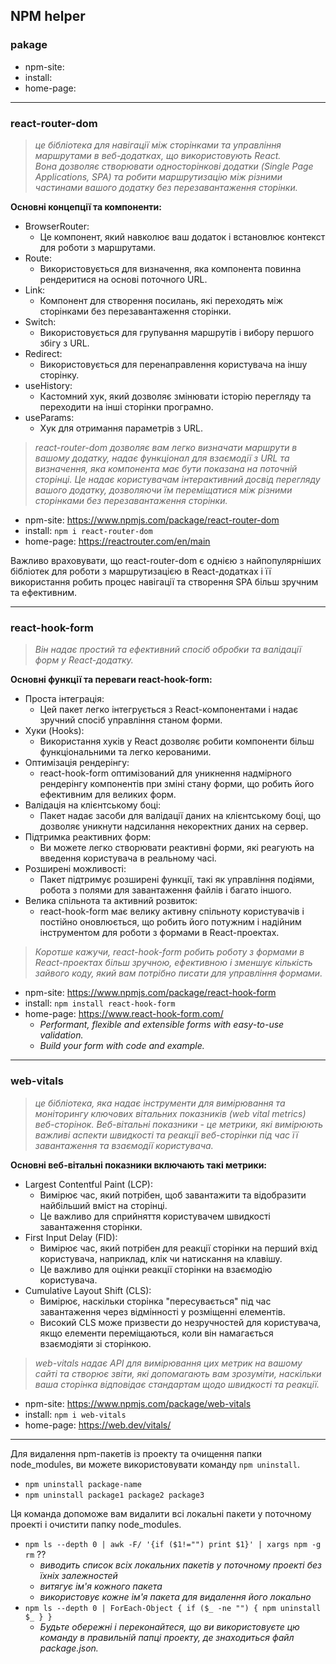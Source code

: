 ## NPM helper


### pakage



* npm-site: 
* install: 
* home-page: 


- - -

### react-router-dom
> _це бібліотека для навігації між сторінками та управління маршрутами в веб-додатках, що використовують React._\
> _Вона дозволяє створювати односторінкові додатки (Single Page Applications, SPA) та робити маршрутизацію між різними частинами вашого додатку без перезавантаження сторінки._

**Основні концепції та компоненти:**

+ BrowserRouter:
  - Це компонент, який навколює ваш додаток і встановлює контекст для роботи з маршрутами.
+ Route:
  - Використовується для визначення, яка компонента повинна рендеритися на основі поточного URL.
+ Link:
  - Компонент для створення посилань, які переходять між сторінками без перезавантаження сторінки.
+ Switch:
  - Використовується для групування маршрутів і вибору першого збігу з URL.
+ Redirect:
  - Використовується для перенаправлення користувача на іншу сторінку.
+ useHistory:
  - Кастомний хук, який дозволяє змінювати історію перегляду та переходити на інші сторінки програмно.
+ useParams:
  - Хук для отримання параметрів з URL.

> _react-router-dom дозволяє вам легко визначати маршрути в вашому додатку, надає функціонал для взаємодії з URL та визначення, яка компонента має бути показана на поточній сторінці. Це надає користувачам інтерактивний досвід перегляду вашого додатку, дозволяючи їм переміщатися між різними сторінками без перезавантаження сторінки._

* npm-site: https://www.npmjs.com/package/react-router-dom
* install: `npm i react-router-dom`
* home-page: https://reactrouter.com/en/main

Важливо враховувати, що react-router-dom є однією з найпопулярніших бібліотек для роботи з маршрутизацією в React-додатках і її використання робить процес навігації та створення SPA більш зручним та ефективним.

- - -

### react-hook-form
> _Він надає простий та ефективний спосіб обробки та валідації форм у React-додатку._

**Основні функції та переваги react-hook-form:**

+ Проста інтеграція:
  - Цей пакет легко інтегрується з React-компонентами і надає зручний спосіб управління станом форми.
+ Хуки (Hooks):
  - Використання хуків у React дозволяє робити компоненти більш функціональними та легко керованими.
+ Оптимізація рендерінгу:
  - react-hook-form оптимізований для уникнення надмірного рендерінгу компонентів при зміні стану форми, що робить його ефективним для великих форм.
+ Валідація на клієнтському боці:
  - Пакет надає засоби для валідації даних на клієнтському боці, що дозволяє уникнути надсилання некоректних даних на сервер.
+ Підтримка реактивних форм:
  - Ви можете легко створювати реактивні форми, які реагують на введення користувача в реальному часі.
+ Розширені можливості:
  - Пакет підтримує розширені функції, такі як управління подіями, робота з полями для завантаження файлів і багато іншого.
+ Велика спільнота та активний розвиток:
  - react-hook-form має велику активну спільноту користувачів і постійно оновлюється, що робить його потужним і надійним інструментом для роботи з формами в React-проектах.

> _Коротше кажучи, react-hook-form робить роботу з формами в React-проектах більш зручною, ефективною і зменшує кількість зайвого коду, який вам потрібно писати для управління формами._

* npm-site: https://www.npmjs.com/package/react-hook-form
* install: `npm install react-hook-form`
* home-page: https://www.react-hook-form.com/
  + _Performant, flexible and extensible forms with easy-to-use validation._
  + _Build your form with code and example._

- - -

### web-vitals
> _це бібліотека, яка надає інструменти для вимірювання та моніторингу ключових вітальних показників (web vital metrics) веб-сторінок. Веб-вітальні показники - це метрики, які вимірюють важливі аспекти швидкості та реакції веб-сторінки під час її завантаження та взаємодії користувача._

**Основні веб-вітальні показники включають такі метрики:**

+ Largest Contentful Paint (LCP):
  - Вимірює час, який потрібен, щоб завантажити та відобразити найбільший вміст на сторінці.
  - Це важливо для сприйняття користувачем швидкості завантаження сторінки.
+ First Input Delay (FID):
  - Вимірює час, який потрібен для реакції сторінки на перший вхід користувача, наприклад, клік чи натискання на клавішу.
  - Це важливо для оцінки реакції сторінки на взаємодію користувача.
+ Cumulative Layout Shift (CLS):
  - Вимірює, наскільки сторінка "пересувається" під час завантаження через відмінності у розміщенні елементів.
  - Високий CLS може призвести до незручностей для користувача, якщо елементи переміщаються, коли він намагається взаємодіяти зі сторінкою.

> _web-vitals надає API для вимірювання цих метрик на вашому сайті та створює звіти, які допомагають вам зрозуміти, наскільки ваша сторінка відповідає стандартам щодо швидкості та реакції._

* npm-site: https://www.npmjs.com/package/web-vitals
* install: `npm i web-vitals`
* home-page: https://web.dev/vitals/

- - -

Для видалення npm-пакетів із проекту та очищення папки node_modules, ви можете використовувати команду ``npm uninstall``.
* ``npm uninstall package-name``
* ``npm uninstall package1 package2 package3``

Ця команда допоможе вам видалити всі локальні пакети у поточному проекті і очистити папку node_modules. 
* ``npm ls --depth 0 | awk -F/ '{if ($1!="") print $1}' | xargs npm -g rm`` ??
  - _виводить список всіх локальних пакетів у поточному проекті без їхніх залежностей_
  - _витягує ім'я кожного пакета_
  - _використовує кожне ім'я пакета для видалення його локально_
* ``npm ls --depth 0 | ForEach-Object { if ($_ -ne "") { npm uninstall $_ } }``
  - _Будьте обережні і переконайтеся, що ви використовуєте цю команду в правильній папці проекту, де знаходиться файл package.json._


